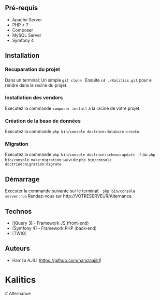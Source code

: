 ## Pré-requis

- Apache Server
- PHP > 7
- Composer
- MySQL Server
- Symfony 4

## Installation

### Recuparation du projet

Dans un terminal:
Un simple `git clone `
Ensuite `cd ./Kalitics.git` pour e rendre dans la racine du projet.

### Installation des vendors

Executez la commande `composer install` a la racine de votre projet.

### Création de la base de données

Executez la commande `php bin/console doctrine:database:create`.

### Migration

Executez la commande `php bin/console doctrine:schema:update -f`
ou `php bin/console make:migration` suivi de `php bin/console doctrine:migration:migrate`

## Démarrage

Executer la commande suivante sur le terminal: ` php bin/console server:run`
Rendez-vous sur http://VOTRESERVEUR/Alternance.

## Technos

- [jQuery 3] - Framework JS (front-end)
- [Symfony 4] - Framework PHP (back-end)
- [TWIG]

## Auteurs

- Hamza AJILI (https://github.com/hamzaajili1)

# Kalitics
#   A l t e r n a n c e  
 